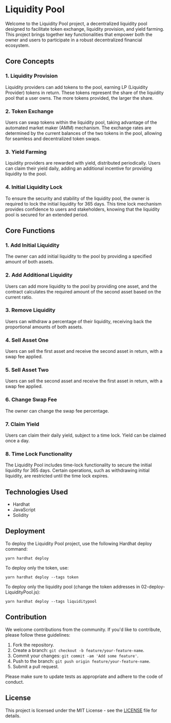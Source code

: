 # Liquidity Pool

Welcome to the Liquidity Pool project, a decentralized liquidity pool designed to facilitate token exchange, liquidity provision, and yield farming. This project brings together key functionalities that empower both the owner and users to participate in a robust decentralized financial ecosystem.

## Core Concepts

### 1. Liquidity Provision

Liquidity providers can add tokens to the pool, earning LP (Liquidity Provider) tokens in return. These tokens represent the share of the liquidity pool that a user owns. The more tokens provided, the larger the share.

### 2. Token Exchange

Users can swap tokens within the liquidity pool, taking advantage of the automated market maker (AMM) mechanism. The exchange rates are determined by the current balances of the two tokens in the pool, allowing for seamless and decentralized token swaps.

### 3. Yield Farming

Liquidity providers are rewarded with yield, distributed periodically. Users can claim their yield daily, adding an additional incentive for providing liquidity to the pool.

### 4. Initial Liquidity Lock

To ensure the security and stability of the liquidity pool, the owner is required to lock the initial liquidity for 365 days. This time lock mechanism provides confidence to users and stakeholders, knowing that the liquidity pool is secured for an extended period.

## Core Functions

### 1. Add Initial Liquidity

The owner can add initial liquidity to the pool by providing a specified amount of both assets.

### 2. Add Additional Liquidity

Users can add more liquidity to the pool by providing one asset, and the contract calculates the required amount of the second asset based on the current ratio.

### 3. Remove Liquidity

Users can withdraw a percentage of their liquidity, receiving back the proportional amounts of both assets.

### 4. Sell Asset One

Users can sell the first asset and receive the second asset in return, with a swap fee applied.

### 5. Sell Asset Two

Users can sell the second asset and receive the first asset in return, with a swap fee applied.

### 6. Change Swap Fee

The owner can change the swap fee percentage.

### 7. Claim Yield

Users can claim their daily yield, subject to a time lock. Yield can be claimed once a day.

### 8. Time Lock Functionality

The Liquidity Pool includes time-lock functionality to secure the initial liquidity for 365 days. Certain operations, such as withdrawing initial liquidity, are restricted until the time lock expires.

## Technologies Used

-   Hardhat
-   JavaScript
-   Solidity

## Deployment

To deploy the Liquidity Pool project, use the following Hardhat deploy command:

```shell
yarn hardhat deploy
```

To deploy only the token, use:

```shell
yarn hardhat deploy --tags token
```

To deploy only the liquidity pool (change the token addresses in 02-deploy-LiquidityPool.js):

```shell
yarn hardhat deploy --tags liquiditypool
```

## Contribution

We welcome contributions from the community. If you'd like to contribute, please follow these guidelines:

1. Fork the repository.
2. Create a branch: `git checkout -b feature/your-feature-name`.
3. Commit your changes: `git commit -am 'Add some feature'`.
4. Push to the branch: `git push origin feature/your-feature-name`.
5. Submit a pull request.

Please make sure to update tests as appropriate and adhere to the code of conduct.

## License

This project is licensed under the MIT License - see the [LICENSE](LICENSE) file for details.
